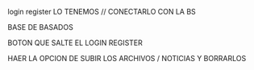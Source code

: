 login register  LO TENEMOS  // CONECTARLO CON LA BS

BASE DE BASADOS


BOTON QUE SALTE EL LOGIN REGISTER 

HAER LA OPCION DE SUBIR LOS ARCHIVOS / NOTICIAS Y BORRARLOS